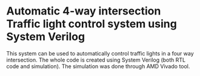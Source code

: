 # Automatic 4-way intersection Traffic light control system using System Verilog

<p>This system can be used to automatically control traffic lights in a four way intersection. The whole code is created using System Verilog (both RTL code and simulation). The simulation was done through AMD Vivado tool. </p>



